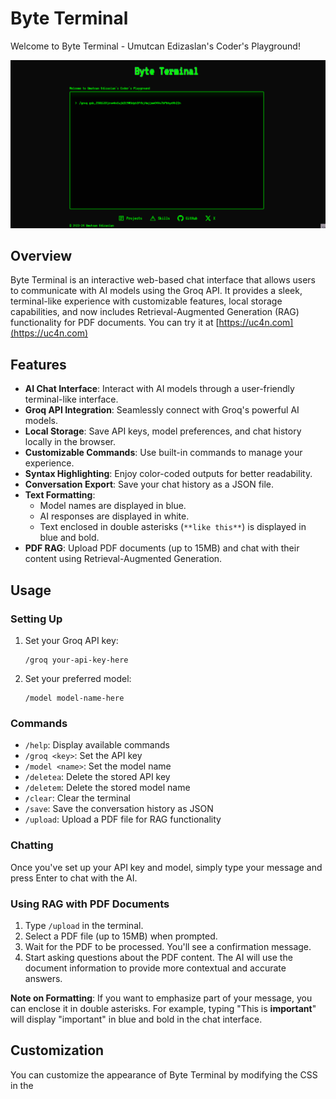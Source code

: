 # Byte Terminal

Welcome to Byte Terminal - Umutcan Edizaslan's Coder's Playground!

![Byte Terminal Screenshot](Animation.gif)

## Overview

Byte Terminal is an interactive web-based chat interface that allows users to communicate with AI models using the Groq API. It provides a sleek, terminal-like experience with customizable features, local storage capabilities, and now includes Retrieval-Augmented Generation (RAG) functionality for PDF documents.
You can try it at [https://uc4n.com](https://uc4n.com)

## Features

- **AI Chat Interface**: Interact with AI models through a user-friendly terminal-like interface.
- **Groq API Integration**: Seamlessly connect with Groq's powerful AI models.
- **Local Storage**: Save API keys, model preferences, and chat history locally in the browser.
- **Customizable Commands**: Use built-in commands to manage your experience.
- **Syntax Highlighting**: Enjoy color-coded outputs for better readability.
- **Conversation Export**: Save your chat history as a JSON file.
- **Text Formatting**: 
  - Model names are displayed in blue.
  - AI responses are displayed in white.
  - Text enclosed in double asterisks (`**like this**`) is displayed in blue and bold.
- **PDF RAG**: Upload PDF documents (up to 15MB) and chat with their content using Retrieval-Augmented Generation.

## Usage

### Setting Up

1. Set your Groq API key:
   ```
   /groq your-api-key-here
   ```

2. Set your preferred model:
   ```
   /model model-name-here
   ```

### Commands

- `/help`: Display available commands
- `/groq <key>`: Set the API key
- `/model <name>`: Set the model name
- `/deletea`: Delete the stored API key
- `/deletem`: Delete the stored model name
- `/clear`: Clear the terminal
- `/save`: Save the conversation history as JSON
- `/upload`: Upload a PDF file for RAG functionality

### Chatting

Once you've set up your API key and model, simply type your message and press Enter to chat with the AI. 

### Using RAG with PDF Documents

1. Type `/upload` in the terminal.
2. Select a PDF file (up to 15MB) when prompted.
3. Wait for the PDF to be processed. You'll see a confirmation message.
4. Start asking questions about the PDF content. The AI will use the document information to provide more contextual and accurate answers.

**Note on Formatting**: If you want to emphasize part of your message, you can enclose it in double asterisks. For example, typing "This is **important**" will display "important" in blue and bold in the chat interface.

## Customization

You can customize the appearance of Byte Terminal by modifying the CSS in the <style> section of index.html.

## Contributing

Contributions are welcome! Please feel free to submit a Pull Request.

## License

This project is licensed under the MIT License - see the [LICENSE](LICENSE) file for details.

## Acknowledgments

- Thanks to Groq for providing the AI API.
- Special thanks to all contributors and users of Byte Terminal.

## Contact

Umutcan Edizaslan - @UEdizaslan

Project Link: [https://github.com/U-C4N/byte-terminal](https://github.com/U-C4N/byte-terminal)